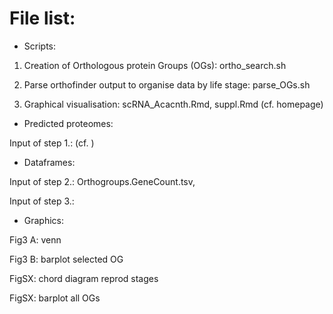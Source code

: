 # File list:

* Scripts:

1. Creation of Orthologous protein Groups (OGs): ortho_search.sh

2. Parse orthofinder output to organise data by life stage: parse_OGs.sh

3. Graphical visualisation: scRNA_Acacnth.Rmd, suppl.Rmd (cf. homepage)



* Predicted proteomes: 

Input of step 1.: (cf. )



* Dataframes:

Input of step 2.: Orthogroups.GeneCount.tsv, 

Input of step 3.: 



* Graphics:

Fig3 A: venn

Fig3 B: barplot selected OG

FigSX: chord diagram reprod stages

FigSX: barplot all OGs

